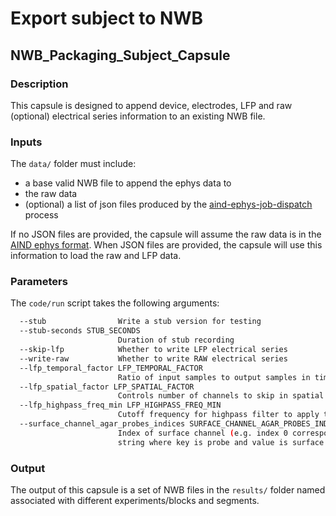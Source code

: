 # Export subject to NWB
## NWB_Packaging_Subject_Capsule


### Description

This capsule is designed to append device, electrodes, LFP and raw (optional) electrical series information to an existing NWB file.


### Inputs

The `data/` folder must include:

- a base valid NWB file to append the ephys data to
- the raw data
- (optional) a list of json files produced by the [aind-ephys-job-dispatch](https://github.com/AllenNeuralDynamics/aind-ephys-job-dispatch/) process

If no JSON files are provided, the capsule will assume the raw data is in the [AIND
ephys format](https://github.com/AllenNeuralDynamics/aind-physio-arch/blob/main/doc/file_formats/ephys.md). When JSON files are provided, the capsule will use this information 
to load the raw and LFP data.

### Parameters

The `code/run` script takes the following arguments:

```bash
  --stub                Write a stub version for testing
  --stub-seconds STUB_SECONDS
                        Duration of stub recording
  --skip-lfp            Whether to write LFP electrical series
  --write-raw           Whether to write RAW electrical series
  --lfp_temporal_factor LFP_TEMPORAL_FACTOR
                        Ratio of input samples to output samples in time. Use 0 or 1 to keep all samples. Default is 2.
  --lfp_spatial_factor LFP_SPATIAL_FACTOR
                        Controls number of channels to skip in spatial subsampling. Use 0 or 1 to keep all channels. Default is 4.
  --lfp_highpass_freq_min LFP_HIGHPASS_FREQ_MIN
                        Cutoff frequency for highpass filter to apply to the LFP recorsings. Default is 0.1 Hz. Use 0 to skip filtering.
  --surface_channel_agar_probes_indices SURFACE_CHANNEL_AGAR_PROBES_INDICES
                        Index of surface channel (e.g. index 0 corresponds to channel 1) of probe for common median referencing for probes in agar. Pass in as JSON
                        string where key is probe and value is surface channel (e.g. "{'ProbeA': 350, 'ProbeB': 360}")
```

### Output

The output of this capsule is a set of NWB files in the `results/` folder named associated with different experiments/blocks and segments.

